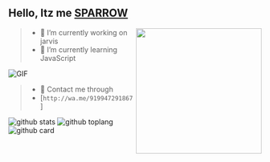 ## Hello, Itz me [SPARROW](https://wa.me/919947291867)
 
<img align="right" height="250px" src="https://user-images.githubusercontent.com/82576855/125453498-2bff49d7-42af-466a-b681-0030dab45398.jpg" />


>- 🧧 I’m currently working on jarvis
>- 🧧 I’m currently learning JavaScript

<img align="center" fit="fill" alt="GIF" src="https://media.giphy.com/media/836HiJc7pgzy8iNXCn/giphy.gif" />


>- 📲 Contact me through
>- [`http://wa.me/919947291867`]


![github stats](https://github-readme-stats.vercel.app/api?username=sparroo&show_icons=true&theme=radical)
![github toplang](https://github-readme-stats.vercel.app/api/top-langs/?username=sparroo&layout=compact&theme=nightowl)
![github card](https://github-readme-stats.vercel.app/api/pin/?username=sparroo&repo=jarvis&theme=dark)

